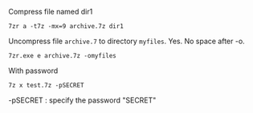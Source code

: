 
Compress file named dir1

`7zr a -t7z -mx=9 archive.7z dir1 `

Uncompress file `archive.7` to directory `myfiles`. Yes. No space after -o.

`7zr.exe e archive.7z -omyfiles`

With password

`7z x test.7z -pSECRET`

-pSECRET  : specify the password "SECRET"
